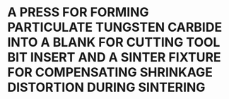 # A PRESS FOR FORMING PARTICULATE TUNGSTEN CARBIDE INTO A BLANK FOR CUTTING TOOL BIT INSERT AND A SINTER FIXTURE FOR COMPENSATING SHRINKAGE DISTORTION DURING SINTERING